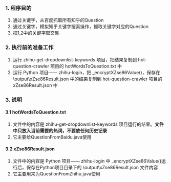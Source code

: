 ### 1. 程序目的
1. 通过关键字，从百度抓取所有知乎的Question
2. 通过关键字，模拟知乎关键字搜索操作，抓取关键字对应的Question
3. 把1,2中的关键字取交集


### 2. 执行前的准备工作
1. 运行 zhihu-get-dropdownlist-keywords 项目，把结果复制到 hot-question-crawler 项目的 hotWordsToQuestion.txt 中
2. 运行 Python 项目—— zhihu-login，把 _encryptXZse86Value()，保存在 \output\xZse86Result.json 中的结果复制到 hot-question-crawler 
   项目的 xZse86Result.json 中

### 3. 说明

#### 3.1 hotWordsToQuestion.txt
1. 文件中的内容是 zhihu-get-dropdownlist-keywords 项目运行的结果。**文件中只放入当前需要的热词，不要放任何历史记录**
2. 它主要给QuestionFromBaidu.java使用

#### 3.2 xZse86Result.json
1. 文件中的内容是 Python 项目—— zhihu-login 中 _encryptXZse86Value()运行后，保存在Python项目目录下的 \output\xZse86Result.json 文件内容
2. 它主要用来为QuestionFromZhihu.java使用


